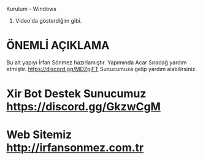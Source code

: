 Kurulum - Windows

1. Video'da gösterdiğim gibi.

# ÖNEMLİ AÇIKLAMA

Bu alt yapıyı İrfan Sönmez hazırlamıştır. Yapımında Acar Sıradağ yardım etmiştir. https://discord.gg/MDZpjFT Sunucumuza gelip yardım alabilirsiniz.

# Xir Bot Destek Sunucumuz https://discord.gg/GkzwCgM
# Web Sitemiz http://irfansonmez.com.tr
